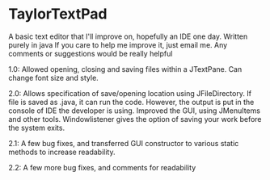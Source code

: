 # TaylorTextPad
A basic text editor that I'll improve on, hopefully an IDE one day. Written purely in java
If you care to help me improve it, just email me. Any comments or suggestions would be really helpful

1.0: Allowed opening, closing and saving files within a JTextPane. Can change font size and style.

2.0: Allows specification of save/opening location using JFileDirectory. If file is saved as .java, it can run the code. 
However, the output is put in the console of IDE the developer is using. Improved the GUI, using JMenuItems and other tools.
Windowlistener gives the option of saving your work before the system exits.

2.1: A few bug fixes, and transferred GUI constructor to various static methods to increase readability.

2.2: A few more bug fixes, and comments for readability
